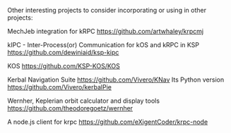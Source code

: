 Other interesting projects to consider incorporating or using in other projects:

MechJeb integration for kRPC
https://github.com/artwhaley/krpcmj


kIPC - Inter-Process(or) Communication for kOS and kRPC in KSP
https://github.com/dewiniaid/ksp-kipc

KOS
https://github.com/KSP-KOS/KOS


Kerbal Navigation Suite
https://github.com/Vivero/KNav
Its Python version
https://github.com/Vivero/kerbalPie

Wernher, Keplerian orbit calculator and display tools
https://github.com/theodoregoetz/wernher

A node.js client for krpc
https://github.com/eXigentCoder/krpc-node

